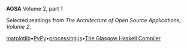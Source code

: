 **AOSA** Volume 2, part 1

Selected readings from _The Architecture of Open Source Applications, Volume 2_.

[matplotlib](https://aosabook.org/en/v2/matplotlib.html)•[PyPy](https://aosabook.org/en/v2/pypy.html)•[processing.js](https://aosabook.org/en/v2/pjs.html)•[The Glasgow Haskell Compiler](https://aosabook.org/en/v2/ghc.html)